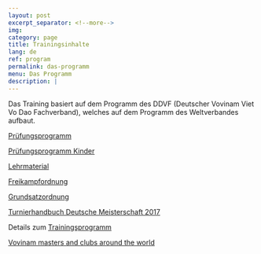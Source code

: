 ```yaml
---
layout: post
excerpt_separator: <!--more-->
img:
category: page
title: Trainingsinhalte
lang: de
ref: program
permalink: das-programm
menu: Das Programm
description: |
---
```


Das Training basiert auf dem Programm des DDVF (Deutscher Vovinam Viet Vo Dao Fachverband), welches auf dem Programm des Weltverbandes aufbaut.

[Prüfungsprogramm](/download/dvvf/pruefungsprogramm_dvvf_20160312.pdf)

[Prüfungsprogramm Kinder](/download/dvvf/Pruefungsprogramm_Kinder_02_Nov2012.doc)

[Lehrmaterial](/download/dvvf/Lehrmaterial_20160818.pdf)

[Freikampfordnung](/download/dvvf/freikampfordnung_dvvf_20140517.pdf)

[Grundsatzordnung](/download/dvvf/grundsatzordnung_dvvf_20160312.pdf)

[Turnierhandbuch Deutsche Meisterschaft 2017](/download/dvvf/Turnierhandbuch_DM2017.pdf)

<!--more-->

Details zum [Trainingsprogramm](http://www.vovinam-in-dvvf.eu/joomla/index.php/news/lehrgaenge/dvvf/80-training.html)

[Vovinam masters and clubs around the world](http://www.vovinam-in-dvvf.eu/joomla/link/links-dvvf-2012.html)
